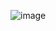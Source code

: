 ![image](https://github.com/nuritiras/SiraSizdeSayfa214/assets/47992544/7a6c4c11-79ae-4fd3-b685-262f2881d53f)
